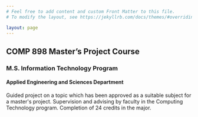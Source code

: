 ```yaml
---
# Feel free to add content and custom Front Matter to this file.
# To modify the layout, see https://jekyllrb.com/docs/themes/#overriding-theme-defaults

layout: page
---
```


## COMP 898 Master’s Project Course ##

### M.S. Information Technology Program
#### Applied Engineering and Sciences Department

Guided project on a topic which has been approved as a suitable subject for a master's project. Supervision and advising by faculty in the Computing Technology program. Completion of 24 credits in the major.

